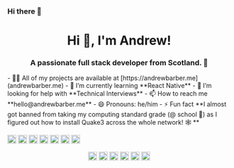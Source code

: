### Hi there 👋

<!--
**AndrewBarber/AndrewBarber** is a ✨ _special_ ✨ repository because its `README.md` (this file) appears on your GitHub profile.

Here are some ideas to get you started:

- 🔭 I’m currently working on ...
- 🌱 I’m currently learning ...
- 👯 I’m looking to collaborate on ...
- 🤔 I’m looking for help with ...
- 💬 Ask me about ...
- 📫 How to reach me: ...
- 😄 Pronouns: ...
- ⚡ Fun fact: ...
-->

<h1 align="center">Hi 👋, I'm Andrew!</h1>
<h3 align="center">A passionate full stack developer from Scotland. 🏴󠁧󠁢󠁳󠁣󠁴󠁿 </h3>
- 👨‍💻 All of my projects are available at [https://andrewbarber.me](andrewbarber.me)
- 🌱 I’m currently learning **React Native**
- 🤔 I’m looking for help with **Technical Interviews** 
- 📫 How to reach me **hello@andrewbarber.me**
- 😄 Pronouns: he/him
- ⚡ Fun fact **I almost got banned from taking my computing standard grade (@ school 🏫) as I figured out how to install Quake3 across the whole network! 🕸️ **

<p align="left"><img src="https://konpa.github.io/devicon/devicon.git/icons/react/react-original-wordmark.svg" alt="react" width="20" height="20"/> <img src="https://konpa.github.io/devicon/devicon.git/icons/css3/css3-original-wordmark.svg" alt="css3" width="20" height="20"/> <img src="https://konpa.github.io/devicon/devicon.git/icons/javascript/javascript-original.svg" alt="javascript" width="20" height="20"/> <img src="https://konpa.github.io/devicon/devicon.git/icons/mysql/mysql-original-wordmark.svg" alt="mysql" width="20" height="20"/> <img src="https://konpa.github.io/devicon/devicon.git/icons/sass/sass-original.svg" alt="sass" width="20" height="20"/> <img src="https://konpa.github.io/devicon/devicon.git/icons/nodejs/nodejs-original-wordmark.svg" alt="nodejs" width="20" height="20"/> <img src="https://konpa.github.io/devicon/devicon.git/icons/nginx/nginx-original.svg" alt="nginx" width="20" height="20"/></p><p align="center">
<a href="https://dev.to/andrewbarber" target="blank"><img align="center" src="https://cdn.jsdelivr.net/npm/simple-icons@3.0.1/icons/dev-dot-to.svg" alt="andrewbarber" height="20" width="20" /></a>
<a href="https://twitter.com/andrewbarber" target="blank"><img align="center" src="https://cdn.jsdelivr.net/npm/simple-icons@3.0.1/icons/twitter.svg" alt="andrewbarber" height="20" width="20" /></a>
<a href="https://linkedin.com/in/andrewabarber" target="blank"><img align="center" src="https://cdn.jsdelivr.net/npm/simple-icons@3.0.1/icons/linkedin.svg" alt="andrewabarber" height="20" width="20" /></a>
<a href="https://stackoverflow.com/andrew-a-barber" target="blank"><img align="center" src="https://cdn.jsdelivr.net/npm/simple-icons@3.0.1/icons/stackoverflow.svg" alt="andrew-a-barber" height="20" width="20" /></a>
<a href="https://fb.com/at.andrewbarber" target="blank"><img align="center" src="https://cdn.jsdelivr.net/npm/simple-icons@3.0.1/icons/facebook.svg" alt="at.andrewbarber" height="20" width="20" /></a>
<a href="https://instagram.com/at.andrewbarber" target="blank"><img align="center" src="https://cdn.jsdelivr.net/npm/simple-icons@3.0.1/icons/instagram.svg" alt="at.andrewbarber" height="20" width="20" /></a>
</p>
